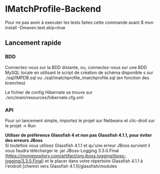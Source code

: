 # IMatchProfile-Backend

Pour ne pas avoir à executer les tests faites cette commande avant
$ mvn install -Dmaven.test.skip=true

## Lancement rapide

### BDD

Connectez-vous sur la BDD distante, ou, connectez-vous sur une BDD MySQL locale en utilisant le script de création de schéma disponible s
sur ./sql/IMPDB.sql ou ./sql/imatchprofile_imatchprofile.sql (en fonction des branches)

Le fichier de config Hibernate se trouve sur ./src/main/resources/hibernate.cfg.xml

### API

Pour un lancement simple, importez le projet sur Netbeans et clic-droit sur le projet -> Run

**Utiliser de préférence Glassfish 4 et non pas Glassfish 4.1.1, pour éviter des erreurs JBoss**  
Si toutefois vous utilisez Glassfish 4.1.1 et qu'une erreur JBoss survient il vous faudra télécharger le .jar JBoss-Logging 3.3.0.Final (https://mvnrepository.com/artifact/org.jboss.logging/jboss-logging/3.3.0.Final) et le placer dans votre répertoire Glassfish 4.1.1 à l'endroit [chemin vers Glassfish 4.1.1]/glassfish/modules
